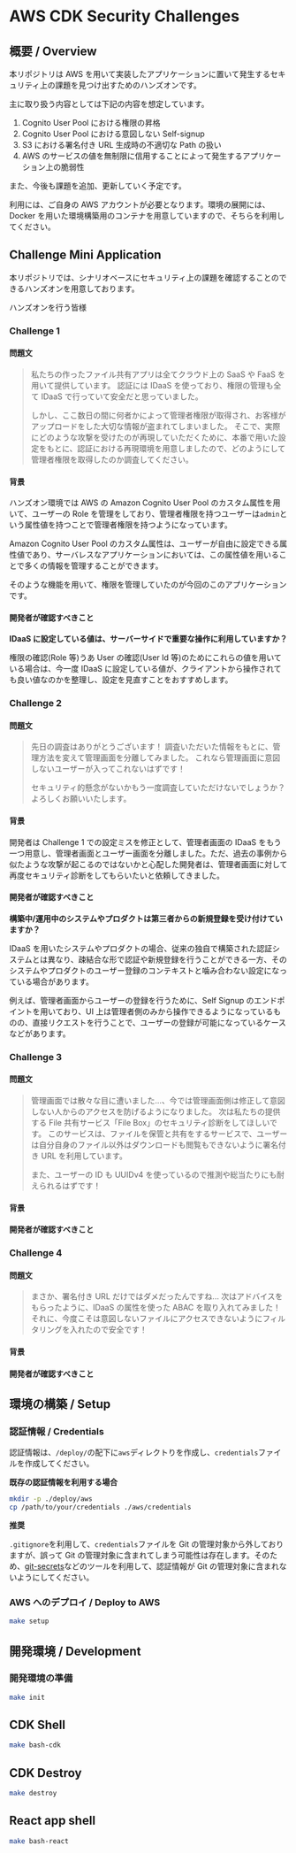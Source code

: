 # AWS CDK Security Challenges

## 概要 / Overview

本リポジトリは AWS を用いて実装したアプリケーションに置いて発生するセキュリティ上の課題を見つけ出すためのハンズオンです。

主に取り扱う内容としては下記の内容を想定しています。

1. Cognito User Pool における権限の昇格
2. Cognito User Pool における意図しない Self-signup
3. S3 における署名付き URL 生成時の不適切な Path の扱い
4. AWS のサービスの値を無制限に信用することによって発生するアプリケーション上の脆弱性

また、今後も課題を追加、更新していく予定です。

利用には、ご自身の AWS アカウントが必要となります。環境の展開には、Docker を用いた環境構築用のコンテナを用意していますので、そちらを利用してください。

## Challenge Mini Application

本リポジトリでは、シナリオベースにセキュリティ上の課題を確認することのできるハンズオンを用意しております。

ハンズオンを行う皆様

### Challenge 1

#### 問題文

> 私たちの作ったファイル共有アプリは全てクラウド上の SaaS や FaaS を用いて提供しています。
> 認証には IDaaS を使っており、権限の管理も全て IDaaS で行っていて安全だと思っていました。
>
> しかし、ここ数日の間に何者かによって管理者権限が取得され、お客様がアップロードをした大切な情報が盗まれてしまいました。
> そこで、実際にどのような攻撃を受けたのが再現していただくために、本番で用いた設定をもとに、認証における再現環境を用意しましたので、どのようにして管理者権限を取得したのか調査してください。

#### 背景

ハンズオン環境では AWS の Amazon Cognito User Pool のカスタム属性を用いて、ユーザーの Role を管理をしており、管理者権限を持つユーザーは`admin`という属性値を持つことで管理者権限を持つようになっています。

Amazon Cognito User Pool のカスタム属性は、ユーザーが自由に設定できる属性値であり、サーバレスなアプリケーションにおいては、この属性値を用いることで多くの情報を管理することができます。

そのような機能を用いて、権限を管理していたのが今回のこのアプリケーションです。

#### 開発者が確認すべきこと

**IDaaS に設定している値は、サーバーサイドで重要な操作に利用していますか？**

権限の確認(Role 等)うあ User の確認(User Id 等)のためにこれらの値を用いている場合は、今一度 IDaaS に設定している値が、クライアントから操作されても良い値なのかを整理し、設定を見直すことをおすすめします。

### Challenge 2

#### 問題文

> 先日の調査はありがとうございます！
> 調査いただいた情報をもとに、管理方法を変えて管理画面を分離してみました。
> これなら管理画面に意図しないユーザーが入ってこれないはずです！
>
> セキュリティ的懸念がないかもう一度調査していただけないでしょうか？
> よろしくお願いいたします。

#### 背景

開発者は Challenge 1 での設定ミスを修正として、管理者画面の IDaaS をもう一つ用意し、管理者画面とユーザー画面を分離しました。ただ、過去の事例から似たような攻撃が起こるのではないかと心配した開発者は、管理者画面に対して再度セキュリティ診断をしてもらいたいと依頼してきました。

#### 開発者が確認すべきこと

**構築中/運用中のシステムやプロダクトは第三者からの新規登録を受け付けていますか？**

IDaaS を用いたシステムやプロダクトの場合、従来の独自で構築された認証システムとは異なり、疎結合な形で認証や新規登録を行うことができる一方、そのシステムやプロダクトのユーザー登録のコンテキストと噛み合わない設定になっている場合があります。

例えば、管理者画面からユーザーの登録を行うために、Self Signup のエンドポイントを用いており、UI 上は管理者側のみから操作できるようになっているものの、直接リクエストを行うことで、ユーザーの登録が可能になっているケースなどがあります。

### Challenge 3

#### 問題文

> 管理画面では散々な目に遭いました...、今では管理画面側は修正して意図しない人からのアクセスを防げるようになりました。
> 次は私たちの提供する File 共有サービス「File Box」のセキュリティ診断をしてほしいです。
> このサービスは、ファイルを保管と共有をするサービスで、ユーザーは自分自身のファイル以外はダウンロードも閲覧もできないように署名付き URL を利用しています。
>
> また、ユーザーの ID も UUIDv4 を使っているので推測や総当たりにも耐えられるはずです！

#### 背景

#### 開発者が確認すべきこと

### Challenge 4

#### 問題文

> まさか、署名付き URL だけではダメだったんですね...
> 次はアドバイスをもらったように、IDaaS の属性を使った ABAC を取り入れてみました！
> それに、今度こそは意図しないファイルにアクセスできないようにフィルタリングを入れたので安全です！

#### 背景

#### 開発者が確認すべきこと

## 環境の構築 / Setup

### 認証情報 / Credentials

認証情報は、`/deploy/`の配下に`aws`ディレクトりを作成し、`credentials`ファイルを作成してください。

**既存の認証情報を利用する場合**

```sh
mkdir -p ./deploy/aws
cp /path/to/your/credentials ./aws/credentials
```

**推奨**

`.gitignore`を利用して、`credentials`ファイルを Git の管理対象から外しておりますが、誤って Git の管理対象に含まれてしまう可能性は存在します。そのため、[git-secrets](https://github.com/awslabs/git-secrets)などのツールを利用して、認証情報が Git の管理対象に含まれないようにしてください。

### AWS へのデプロイ / Deploy to AWS

```sh
make setup
```

## 開発環境 / Development

### 開発環境の準備

```sh
make init
```

## CDK Shell

```sh
make bash-cdk
```

## CDK Destroy

```sh
make destroy
```

## React app shell

```sh
make bash-react
```
